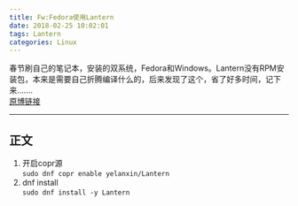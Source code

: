 ```yaml
---
title: Fw:Fedora使用Lantern
date: 2018-02-25 10:02:01
tags: Lantern
categories: Linux
---
```


春节刷自己的笔记本，安装的双系统，Fedora和Windows。Lantern没有RPM安装包，本来是需要自己折腾编译什么的，后来发现了这个，省了好多时间，记下来.......  
[原博链接](http://blog.csdn.net/cwhong_723/article/details/79052979)  

<!-- more-->

---

## 正文  
1. 开启copr源  
`sudo dnf copr enable yelanxin/Lantern`
1. dnf install  
`sudo dnf install -y Lantern`
